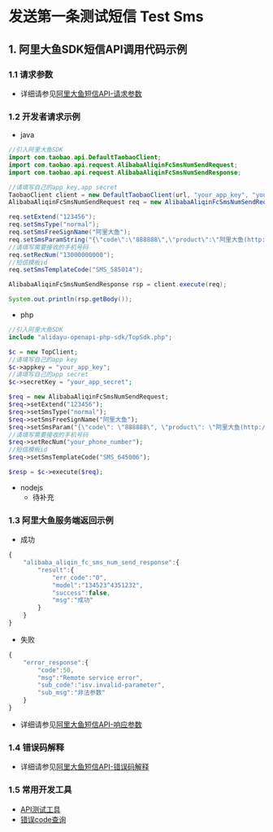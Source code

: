 # 发送第一条测试短信 Test Sms

## 1. 阿里大鱼SDK短信API调用代码示例

### 1.1 请求参数
- 详细请参见[阿里大鱼短信API-请求参数](http://open.taobao.com/doc2/apiDetail?apiId=25450#s1)

### 1.2 开发者请求示例

- java

```java
//引入阿里大鱼SDK
import com.taobao.api.DefaultTaobaoClient;
import com.taobao.api.request.AlibabaAliqinFcSmsNumSendRequest;
import com.taobao.api.request.AlibabaAliqinFcSmsNumSendResponse;

//请填写自己的app key,app secret
TaobaoClient client = new DefaultTaobaoClient(url, "your_app_key", "your_app_secret");
AlibabaAliqinFcSmsNumSendRequest req = new AlibabaAliqinFcSmsNumSendRequest();

req.setExtend("123456");
req.setSmsType("normal");
req.setSmsFreeSignName("阿里大鱼");
req.setSmsParamString("{\"code\":\"888888\",\"product\":\"阿里大鱼(http://www.alidayu.com)\",\"item\":\"阿里大鱼\"}");
//请填写需要接收的手机号码
req.setRecNum("13000000000");
//短信模板id
req.setSmsTemplateCode("SMS_585014");

AlibabaAliqinFcSmsNumSendResponse rsp = client.execute(req);

System.out.println(rsp.getBody());
```

- php

```php
//引入阿里大鱼SDK
include "alidayu-openapi-php-sdk/TopSdk.php";

$c = new TopClient;
//请填写自己的app key
$c->appkey = "your_app_key";
//请填写自己的app secret
$c->secretKey = "your_app_secret";

$req = new AlibabaAliqinFcSmsNumSendRequest;
$req->setExtend("123456");
$req->setSmsType("normal");
$req->setSmsFreeSignName("阿里大鱼");
$req->setSmsParam("{\"code\": \"888888\", \"product\": \"阿里大鱼(http://www.alidayu.com)\"}");
//请填写需要接收的手机号码
$req->setRecNum("your_phone_number");
//短信模板id
$req->setSmsTemplateCode("SMS_645006");

$resp = $c->execute($req);

```

- nodejs
  - 待补充


### 1.3 阿里大鱼服务端返回示例

- 成功

```js
{
    "alibaba_aliqin_fc_sms_num_send_response":{
        "result":{
            "err_code":"0",
            "model":"134523^4351232",
            "success":false,
            "msg":"成功"
        }
    }
}
```

- 失败

```js
{
    "error_response":{
        "code":50,
        "msg":"Remote service error",
        "sub_code":"isv.invalid-parameter",
        "sub_msg":"非法参数"
    }
}
```

- 详细请参见[阿里大鱼短信API-响应参数](http://open.taobao.com/doc2/apiDetail?apiId=25450#s2)

### 1.4 错误码解释
- 详细请参见[阿里大鱼短信API-错误码解释](http://open.taobao.com/doc2/apiDetail?apiId=25450#s6)

### 1.5 常用开发工具
- [API测试工具](http://open.taobao.com/apitools/apiTools.htm?catId=20711&apiId=25450&apiName=alibaba.aliqin.fc.sms.num.send&scopeId=)
- [错误code查询](http://open.taobao.com/apitools/errorCodeSearch)